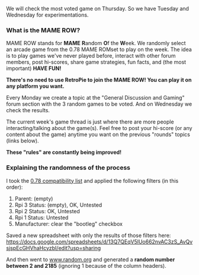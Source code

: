 We will check the most voted game on Thursday. So we have Tuesday and Wednesday for experimentations.


### What is the MAME ROW?

MAME ROW stands for **MAME** **R**andom **O**f the **W**eek. We randomly select an arcade game from the 0.78 MAME ROMset to play on the week. The idea is to play games we've never played before, interact with other forum members, post hi-scores, share game strategies, fun facts, and (the most important) **HAVE FUN!**

**There's no need to use RetroPie to join the MAME ROW! You can play it on any platform you want.**

Every Monday we create a topic at the "General Discussion and Gaming" forum section with the 3 random games to be voted. And on Wednesday we check the results.

The current week's game thread is just where there are more people interacting/talking about the game(s). Feel free to post your hi-score (or any content about the game) anytime you want on the previous "rounds" topics (links below).

**These "rules" are constantly being improved!**


### Explaining the randomness of the process

I took the [0.78 compatibility list](https://docs.google.com/spreadsheets/d/1LP1MELCvcxu7TfiowF_0ZuvRVEMqlfQyTVetnOJvuJc/edit?usp=sharing) and applied the following filters (in this order):

1. Parent: (empty)
2. Rpi 3 Status: (empty), OK, Untested
3. Rpi 2 Status: OK, Untested
4. Rpi 1 Status: Untested
5. Manufacturer: clear the "bootleg" checkbox

Saved a new spreadsheet with only the results of those filters here: https://docs.google.com/spreadsheets/d/13Q7QEqV5lUo662nvAC3zS_AvQvsjspEcGHVhaHcyzbI/edit?usp=sharing

And then went to www.random.org and generated a **random number between 2 and 2185** (ignoring 1 because of the column headers).
